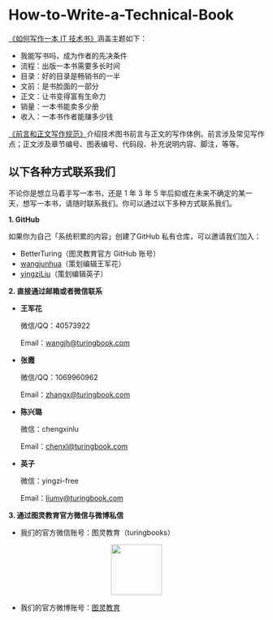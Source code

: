 # How-to-Write-a-Technical-Book
<a href="https://github.com/BetterTuring/How-to-Write-a-Technical-Book/blob/master/%E5%A6%82%E4%BD%95%E5%86%99%E4%BD%9C%E4%B8%80%E6%9C%AC%20IT%20%E6%8A%80%E6%9C%AF%E5%9B%BE%E4%B9%A6.md">《如何写作一本 IT 技术书》</a>涵盖主题如下：
- 我能写书吗，成为作者的先决条件
- 流程：出版一本书需要多长时间
- 目录：好的目录是畅销书的一半
- 文前：是书脸面的一部分
- 正文：让书变得富有生命力
- 销量：一本书能卖多少册
- 收入：一本书作者能赚多少钱

<a href="https://github.com/BetterTuring/How-to-Write-a-Technical-Book/blob/master/%E5%89%8D%E8%A8%80%E5%92%8C%E6%AD%A3%E6%96%87%E5%86%99%E4%BD%9C%E8%A7%84%E8%8C%83.md">《前言和正文写作规范》</a>介绍技术图书前言与正文的写作体例。前言涉及常见写作点；正文涉及章节编号、图表编号、代码段、补充说明内容、脚注，等等。

##  以下各种方式联系我们

不论你是想立马着手写一本书，还是 1 年 3 年 5 年后抑或在未来不确定的某一天，想写一本书，请随时联系我们。你可以通过以下多种方式联系我们。

**1. GitHub** 

如果你为自己「系统积累的内容」创建了GitHub 私有仓库，可以邀请我们加入：

- BetterTuring（图灵教育官方 GitHub 账号）
- <a href="https://github.com/wangjunhua">wangjunhua</a>（策划编辑王军花）
- <a href="https://github.com/yingziLiu">yingziLiu</a>（策划编辑英子）

**2. 直接通过邮箱或者微信联系**

- **王军花**

  微信/QQ：40573922

  Email：wangjh@turingbook.com

- **张霞**

  微信/QQ：1069960962

  Email：zhangx@turingbook.com

- **陈兴璐**

  微信：chengxinlu

  Email：chenxl@turingbook.com

- **英子**

  微信：yingzi-free

  Email：liumy@turingbook.com

**3. 通过图灵教育官方微信与微博私信**

- 我们的官方微信账号：图灵教育（turingbooks）
<p align="center"><img src="http://file.ituring.com.cn/Original/19055bdf0d8be63b5e1d" width=100></p>

- 我们的官方微博账号：<a href="https://weibo.com/turingbooks">图灵教育</a>
